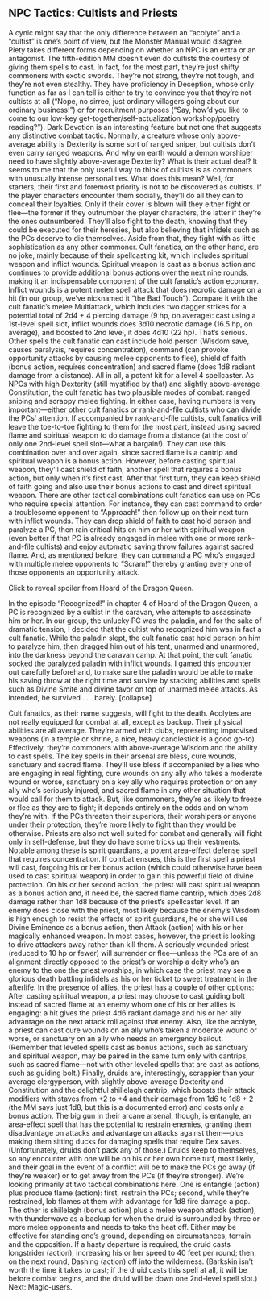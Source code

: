 ## NPC Tactics: Cultists and Priests

A cynic might say that the only difference between an “acolyte” and a “cultist” is one’s point of view, but the Monster Manual would disagree. Piety takes different forms depending on whether an NPC is an extra or an antagonist.
The fifth-edition MM doesn’t even do cultists the courtesy of giving them spells to cast. In fact, for the most part, they’re just shifty commoners with exotic swords. They’re not strong, they’re not tough, and they’re not even stealthy. They have proficiency in Deception, whose only function as far as I can tell is either to try to convince you that they’re not cultists at all (“Nope, no sirree, just ordinary villagers going about our ordinary business!”) or for recruitment purposes (“Say, how’d you like to come to our low-key get-together/self-actualization workshop/poetry reading?”). Dark Devotion is an interesting feature but not one that suggests any distinctive combat tactic.
Normally, a creature whose only above-average ability is Dexterity is some sort of ranged sniper, but cultists don’t even carry ranged weapons. And why on earth would a demon worshiper need to have slightly above-average Dexterity? What is their actual deal?
It seems to me that the only useful way to think of cultists is as commoners with unusually intense personalities. What does this mean? Well, for starters, their first and foremost priority is not to be discovered as cultists. If the player characters encounter them socially, they’ll do all they can to conceal their loyalties. Only if their cover is blown will they either fight or flee—the former if they outnumber the player characters, the latter if they’re the ones outnumbered. They’ll also fight to the death, knowing that they could be executed for their heresies, but also believing that infidels such as the PCs deserve to die themselves. Aside from that, they fight with as little sophistication as any other commoner.
Cult fanatics, on the other hand, are no joke, mainly because of their spellcasting kit, which includes spiritual weapon and inflict wounds. Spiritual weapon is cast as a bonus action and continues to provide additional bonus actions over the next nine rounds, making it an indispensable component of the cult fanatic’s action economy. Inflict wounds is a potent melee spell attack that does necrotic damage on a hit (in our group, we’ve nicknamed it “the Bad Touch”). Compare it with the cult fanatic’s melee Multiattack, which includes two dagger strikes for a potential total of 2d4 + 4 piercing damage (9 hp, on average): cast using a 1st-level spell slot, inflict wounds does 3d10 necrotic damage (16.5 hp, on average), and boosted to 2nd level, it does 4d10 (22 hp). That’s serious.
Other spells the cult fanatic can cast include hold person (Wisdom save, causes paralysis, requires concentration), command (can provoke opportunity attacks by causing melee opponents to flee), shield of faith (bonus action, requires concentration) and sacred flame (does 1d8 radiant damage from a distance). All in all, a potent kit for a level 4 spellcaster.
As NPCs with high Dexterity (still mystified by that) and slightly above-average Constitution, the cult fanatic has two plausible modes of combat: ranged sniping and scrappy melee fighting. In either case, having numbers is very important—either other cult fanatics or rank-and-file cultists who can divide the PCs’ attention. If accompanied by rank-and-file cultists, cult fanatics will leave the toe-to-toe fighting to them for the most part, instead using sacred flame and spiritual weapon to do damage from a distance (at the cost of only one 2nd-level spell slot—what a bargain!). They can use this combination over and over again, since sacred flame is a cantrip and spiritual weapon is a bonus action. However, before casting spiritual weapon, they’ll cast shield of faith, another spell that requires a bonus action, but only when it’s first cast. After that first turn, they can keep shield of faith going and also use their bonus actions to cast and direct spiritual weapon.
There are other tactical combinations cult fanatics can use on PCs who require special attention. For instance, they can cast command to order a troublesome opponent to “Approach!” then follow up on their next turn with inflict wounds. They can drop shield of faith to cast hold person and paralyze a PC, then rain critical hits on him or her with spiritual weapon (even better if that PC is already engaged in melee with one or more rank-and-file cultists) and enjoy automatic saving throw failures against sacred flame. And, as mentioned before, they can command a PC who’s engaged with multiple melee opponents to “Scram!” thereby granting every one of those opponents an opportunity attack.


Click to reveal spoiler from Hoard of the Dragon Queen.


In the episode “Recognized!” in chapter 4 of Hoard of the Dragon Queen, a PC is recognized by a cultist in the caravan, who attempts to assassinate him or her. In our group, the unlucky PC was the paladin, and for the sake of dramatic tension, I decided that the cultist who recognized him was in fact a cult fanatic. While the paladin slept, the cult fanatic cast hold person on him to paralyze him, then dragged him out of his tent, unarmed and unarmored, into the darkness beyond the caravan camp. At that point, the cult fanatic socked the paralyzed paladin with inflict wounds. I gamed this encounter out carefully beforehand, to make sure the paladin would be able to make his saving throw at the right time and survive by stacking abilities and spells such as Divine Smite and divine favor on top of unarmed melee attacks. As intended, he survived . . . barely.
[collapse]


Cult fanatics, as their name suggests, will fight to the death.
Acolytes are not really equipped for combat at all, except as backup. Their physical abilities are all average. They’re armed with clubs, representing improvised weapons (in a temple or shrine, a nice, heavy candlestick is a good go-to). Effectively, they’re commoners with above-average Wisdom and the ability to cast spells.
The key spells in their arsenal are bless, cure wounds, sanctuary and sacred flame. They’ll use bless if accompanied by allies who are engaging in real fighting, cure wounds on any ally who takes a moderate wound or worse, sanctuary on a key ally who requires protection or on any ally who’s seriously injured, and sacred flame in any other situation that would call for them to attack. But, like commoners, they’re as likely to freeze or flee as they are to fight; it depends entirely on the odds and on whom they’re with. If the PCs threaten their superiors, their worshipers or anyone under their protection, they’re more likely to fight than they would be otherwise.
Priests are also not well suited for combat and generally will fight only in self-defense, but they do have some tricks up their vestments. Notable among these is spirit guardians, a potent area-effect defense spell that requires concentration. If combat ensues, this is the first spell a priest will cast, forgoing his or her bonus action (which could otherwise have been used to cast spiritual weapon) in order to gain this powerful field of divine protection. On his or her second action, the priest will cast spiritual weapon as a bonus action and, if need be, the sacred flame cantrip, which does 2d8 damage rather than 1d8 because of the priest’s spellcaster level. If an enemy does close with the priest, most likely because the enemy’s Wisdom is high enough to resist the effects of spirit guardians, he or she will use Divine Eminence as a bonus action, then Attack (action) with his or her magically enhanced weapon. In most cases, however, the priest is looking to drive attackers away rather than kill them. A seriously wounded priest (reduced to 10 hp or fewer) will surrender or flee—unless the PCs are of an alignment directly opposed to the priest’s or worship a deity who’s an enemy to the one the priest worships, in which case the priest may see a glorious death battling infidels as his or her ticket to sweet treatment in the afterlife.
In the presence of allies, the priest has a couple of other options: After casting spiritual weapon, a priest may choose to cast guiding bolt instead of sacred flame at an enemy whom one of his or her allies is engaging: a hit gives the priest 4d6 radiant damage and his or her ally advantage on the next attack roll against that enemy. Also, like the acolyte, a priest can cast cure wounds on an ally who’s taken a moderate wound or worse, or sanctuary on an ally who needs an emergency bailout. (Remember that leveled spells cast as bonus actions, such as sanctuary and spiritual weapon, may be paired in the same turn only with cantrips, such as sacred flame—not with other leveled spells that are cast as actions, such as guiding bolt.)
Finally, druids are, interestingly, scrappier than your average clergyperson, with slightly above-average Dexterity and Constitution and the delightful shillelagh cantrip, which boosts their attack modifiers with staves from +2 to +4 and their damage from 1d6 to 1d8 + 2 (the MM says just 1d8, but this is a documented error) and costs only a bonus action. The big gun in their arcane arsenal, though, is entangle, an area-effect spell that has the potential to restrain enemies, granting them disadvantage on attacks and advantage on attacks against them—plus making them sitting ducks for damaging spells that require Dex saves. (Unfortunately, druids don’t pack any of those.)
Druids keep to themselves, so any encounter with one will be on his or her own home turf, most likely, and their goal in the event of a conflict will be to make the PCs go away (if they’re weaker) or to get away from the PCs (if they’re stronger). We’re looking primarily at two tactical combinations here. One is entangle (action) plus produce flame (action): first, restrain the PCs; second, while they’re restrained, lob flames at them with advantage for 1d8 fire damage a pop. The other is shillelagh (bonus action) plus a melee weapon attack (action), with thunderwave as a backup for when the druid is surrounded by three or more melee opponents and needs to take the heat off. Either may be effective for standing one’s ground, depending on circumstances, terrain and the opposition.
If a hasty departure is required, the druid casts longstrider (action), increasing his or her speed to 40 feet per round; then, on the next round, Dashing (action) off into the wilderness. (Barkskin isn’t worth the time it takes to cast; if the druid casts this spell at all, it will be before combat begins, and the druid will be down one 2nd-level spell slot.)
Next: Magic-users.
